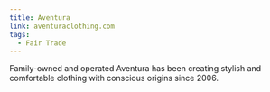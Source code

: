 ```yaml
---
title: Aventura
link: aventuraclothing.com
tags:
  - Fair Trade
---
```

Family-owned and operated Aventura has been creating stylish and comfortable clothing with conscious origins since 2006.